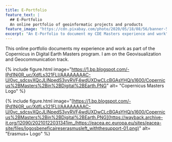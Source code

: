 ```yaml
---
title: E-Portfolio
feature_text: |
  ## E-Portfolio
  An online portfolio of geoinformatic projects and products
feature_image: "https://cdn.pixabay.com/photo/2020/05/18/08/56/banner-5185316_1280.jpg"
excerpt: "An E-Porfolio to document my CDE Masters experience and work"
---
```


This online portfolio documents my experience and work as part of the Copernicus in Digital Earth Masters program. I am on the Geovisualization and Geocommunication track.







{% include figure.html image="https://1.bp.blogspot.com/-lPd1Nj0R_uc/XdfLs321FLI/AAAAAAAAC-U/0vc_sdcsvXQcJLlNpedS3vvRVF4wdUXDwCLcBGAsYHQ/s1600/Copernicus%2BMasters%2Bin%2BDigital%2BEarth.PNG" alt= "Copernicus Masters Logo" %}

{% include figure.html image="[https://1.bp.blogspot.com/-lPd1Nj0R_uc/XdfLs321FLI/AAAAAAAAC-U/0vc_sdcsvXQcJLlNpedS3vvRVF4wdUXDwCLcBGAsYHQ/s1600/Copernicus%2BMasters%2Bin%2BDigital%2BEarth.PNG](https://wayback.archive-it.org/12090/20210122031341im_/https://eacea.ec.europa.eu/sites/eacea-site/files/logosbeneficaireserasmusleft_withthesupport-01.png)" alt= "Erasmus+ Logo" %}
